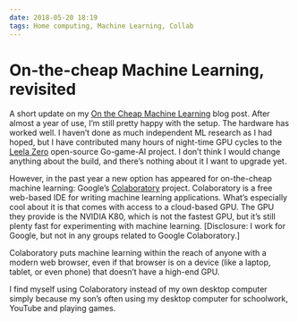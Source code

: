 ```yaml
---
date: 2018-05-20 18:19
tags: Home computing, Machine Learning, Collab
---
```


# On-the-cheap Machine Learning, revisited

A short update on my
[On the Cheap Machine Learning](https://jackpal.github.io/posts/2017/06/On-the-cheap_Machine_Learning_computer/)
blog post. After almost a year of use, I’m still pretty happy
with the setup. The hardware has worked well. I haven’t done as much
independent ML research as I had hoped, but I have contributed many hours of
night-time GPU cycles to the [Leela Zero](https://github.com/gcp/leela-zero)
open-source Go-game-AI project. I don’t think I would change anything about
the build, and there’s nothing about it I want to upgrade yet.

However, in the past year a new option has appeared for on-the-cheap machine
learning: Google’s [Colaboratory](https://colab.research.google.com/notebooks/welcome.ipynb)
project. Colaboratory is a free web-based IDE for writing machine learning
applications. What’s especially cool about it is that comes with access to a
cloud-based GPU. The GPU they provide is the NVIDIA K80, which is not the
fastest GPU, but it’s still plenty fast for experimenting with machine
learning. [Disclosure: I work for Google, but not in any groups related to
Google Colaboratory.]

Colaboratory puts machine learning within the reach of anyone with a modern
web browser, even if that browser is on a device (like a laptop, tablet, or
even phone) that doesn’t have a high-end GPU.

I find myself using Colaboratory instead of my own desktop computer simply
because my son’s often using my desktop computer for schoolwork, YouTube and
playing games.
